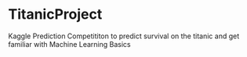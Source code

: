 # TitanicProject


Kaggle Prediction Competititon to predict survival on the titanic and get familiar with Machine Learning Basics

